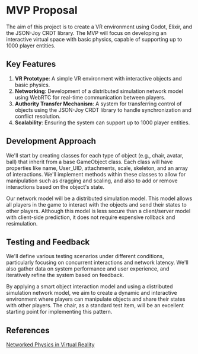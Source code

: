 # MVP Proposal

The aim of this project is to create a VR environment using Godot, Elixir, and the JSON-Joy CRDT library. The MVP will focus on developing an interactive virtual space with basic physics, capable of supporting up to 1000 player entities.

## Key Features

1. **VR Prototype**: A simple VR environment with interactive objects and basic physics.
2. **Networking**: Development of a distributed simulation network model using WebRTC for real-time communication between players.
3. **Authority Transfer Mechanism**: A system for transferring control of objects using the JSON-Joy CRDT library to handle synchronization and conflict resolution.
4. **Scalability**: Ensuring the system can support up to 1000 player entities.

## Development Approach

We'll start by creating classes for each type of object (e.g., chair, avatar, ball) that inherit from a base GameObject class. Each class will have properties like name, User_UID, attachments, scale, skeleton, and an array of interactions. We'll implement methods within these classes to allow for manipulation such as dragging and scaling, and also to add or remove interactions based on the object's state.

Our network model will be a distributed simulation model. This model allows all players in the game to interact with the objects and send their states to other players. Although this model is less secure than a client/server model with client-side prediction, it does not require expensive rollback and resimulation.

## Testing and Feedback

We'll define various testing scenarios under different conditions, particularly focusing on concurrent interactions and network latency. We'll also gather data on system performance and user experience, and iteratively refine the system based on feedback.

By applying a smart object interaction model and using a distributed simulation network model, we aim to create a dynamic and interactive environment where players can manipulate objects and share their states with other players. The chair, as a standard test item, will be an excellent starting point for implementing this pattern.

## References

[Networked Physics in Virtual Reality](https://gafferongames.com/post/networked_physics_in_virtual_reality/)
